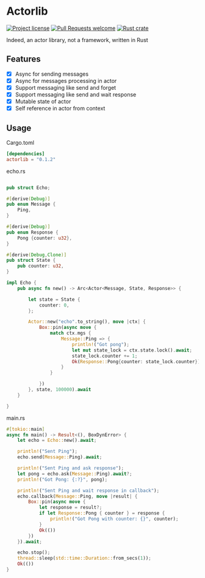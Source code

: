 # Actorlib

[![Project license](https://img.shields.io/github/license/evgenyigumnov/actor-lib.svg?style=flat-square)](LICENSE)
[![Pull Requests welcome](https://img.shields.io/badge/PRs-welcome-ff69b4.svg?style=flat-square)](https://github.com/evgenyigumnov/actor-lib/issues?q=is%3Aissue+is%3Aopen+label%3A%22help+wanted%22)
[![Rust crate](https://img.shields.io/crates/v/actorlib.svg)](https://crates.io/crates/actorlib)


Indeed, an actor library, not a framework, written in Rust

## Features

- [x] Async for sending messages
- [x] Async for messages processing in actor
- [x] Support messaging like send and forget 
- [x] Support messaging like send and wait response
- [x] Mutable state of actor
- [x] Self reference in actor from context

## Usage

Cargo.toml

```toml
[dependencies]
actorlib = "0.1.2"
```

echo.rs

```rust

pub struct Echo;

#[derive(Debug)]
pub enum Message {
    Ping,
}

#[derive(Debug)]
pub enum Response {
    Pong {counter: u32},
}

#[derive(Debug,Clone)]
pub struct State {
    pub counter: u32,
}

impl Echo {
    pub async fn new() -> Arc<Actor<Message, State, Response>> {

        let state = State {
            counter: 0,
        };

        Actor::new("echo".to_string(), move |ctx| {
            Box::pin(async move {
                match ctx.mgs {
                    Message::Ping => {
                        println!("Got pong");
                        let mut state_lock = ctx.state.lock().await;
                        state_lock.counter += 1;
                        Ok(Response::Pong{counter: state_lock.counter})
                    }
                }

            })
        }, state, 100000).await
    }

}
```

main.rs

```rust
#[tokio::main]
async fn main() -> Result<(), BoxDynError> {
    let echo = Echo::new().await;

    println!("Sent Ping");
    echo.send(Message::Ping).await;

    println!("Sent Ping and ask response");
    let pong = echo.ask(Message::Ping).await?;
    println!("Got Pong: {:?}", pong);

    println!("Sent Ping and wait response in callback");
    echo.callback(Message::Ping, move |result| {
        Box::pin(async move {
            let response = result?;
            if let Response::Pong { counter } = response {
                println!("Got Pong with counter: {}", counter);
            }
            Ok(())
        })
    }).await;

    echo.stop();
    thread::sleep(std::time::Duration::from_secs(1));
    Ok(())
}
```